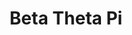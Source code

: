 ---
layout: default
permalink: /beta
title: Beta Theta Pi

# Organization
org_name: Beta Theta Pi Fraternity
org_bio: >
    Here at the Beta Delta chapter of Beta Theta Pi we continue to push our members to surpass the status quo. Our house sets high standards for academic excellence; maintaining above a 3.4 house GPA.  In addition, our membership maintains 20 hours of community service per brother—well beyond any other fraternity on Cornell's campus. Finally, and most importantly, our chapter holds leadership on campus, and in life, as important as the brothers we stand beside. Here at Beta Delta we seek purpose in building men of principle.    Though many current houses pride themselves on purely social events, we strive to produce some of the most successful men that graduate from Cornell University. Yes, we do have fun; however, our members regard social events as only one piece of being a successful fraternity. Our brotherhood builds better men without breaking them down. It is each brother's goal to produce well-rounded and talented leaders on Cornell's campus and in the world.

# Campaign
campaign_blurb: 
campaign_giving_link: https://givingday.cornell.edu/campaigns/beta-theta-pi
---